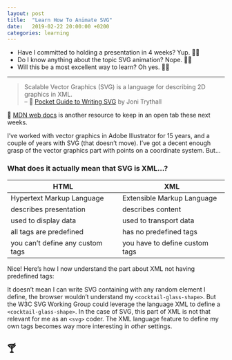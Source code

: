 ```yaml
---
layout: post
title:  "Learn How To Animate SVG"
date:   2019-02-22 20:00:00 +0200
categories: learning
---
```


* Have I committed to holding a presentation in 4 weeks? Yup. 🙋‍♀️
* Do I know anything about the topic SVG animation? Nope. 🤷‍♀️
* Will this be a most excellent way to learn? Oh yes. 👩‍💻

---

> Scalable Vector Graphics (SVG) is a language for describing 2D graphics in XML. <br>
– 🍒 [Pocket Guide to Writing SVG](http://svgpocketguide.com/) by Joni Trythall

🦕 [MDN web docs](https://developer.mozilla.org/en-US/docs/Web/SVG) is another resource to keep in an open tab these next weeks.

I’ve worked with vector graphics in Adobe Illustrator for 15 years, and a couple of years with SVG (that doesn’t move). I’ve got a decent enough grasp of the vector graphics part with points on a&nbsp;coordinate system. But…

### What does it actually mean that SVG is XML…?

| HTML | XML |
| --- | --- |
| Hypertext Markup Language | Extensible Markup Language |
| describes presentation | describes content |
| used to display data | used to transport data |
| all tags are predefined | has no predefined tags |
| you can’t define any custom tags | you have to define custom tags |

Nice! Here’s how I now understand the part about XML not having predefined tags:

It doesn’t mean I can write SVG containing with any random element I define, the browser wouldn’t understand my `<cocktail-glass-shape>`. But the W3C SVG Working Group could leverage the language XML to define a `<cocktail-glass-shape>`. In the case of SVG, this part of XML is not that relevant for me as an `<svg>` coder. The XML language feature to define my own tags becomes way more interesting in _other_ settings.

## 🍸
